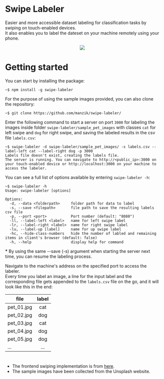 # Swipe Labeler
Easier and more accessible dataset labeling for classification tasks by swiping on touch-enabled devices.  
It also enables you to label the dateset on your machine remotely using your phone.

<p align="center"><img align="center" src="demo/demo.gif"/></p>  

# Getting started
You can start by installing the package:
```command
~$ npm install -g swipe-labeler
```
For the purpose of using the sample images provided, you can also clone the repository:
```command
~$ git clone https://github.com/manzik/swipe-labeler/
```
Enter the following command to start a server on port `3000` for labeling the images inside folder `swipe-labeler/sample_pet_images` with classes `cat` for left swipe and `dog` for right swipe, and saving the labeled results in the csv file `labels.csv`:
```command
~$ swipe-labeler -d swipe-labeler/sample_pet_images/ -s labels.csv --label-left cat --label-right dog -p 3000
Labels file doesn't exist, creating the labels file.
The server is running. You can navigate to http://<public_ip>:3000 on your touch-enabled device or http://localhost:3000 on your machine to access the labeler.
```

You can see a full list of options available by entering `swipe-labeler -h`:
```command
~$ swipe-labeler -h
Usage: swipe-labeler [options]

Options:
  -d, --data <folderpath>     folder path for data to label
  -s, --save <filepath>       file path to save the resulting labels csv file
  -p, --port <port>           Port number (default: "8080")
  -ll, --label-left <label>   name for left swipe label
  -lr, --label-right <label>  name for right swipe label
  -lu, --label-up [label]     name for up swipe label
  -hc, --hide-class-numbers   hide the number of labled and remaining items in client's browser (default: false)
  -h, --help                  display help for command
```
**\*** By using the same --save (-s) argument when starting the server next time, you can resume the labeling process.  

Navigate to the machine's address on the specified port to access the labeler.  
Every time you label an image, a line for the input label and the corresponding file gets appended to the `labels.csv` file on the go, and it will look like this in the end:

| file          | label         |
| --------------|:-------------:|
| pet_01.jpg    | cat           |
| pet_02.jpg    | dog           |
| pet_03.jpg    | cat           |
| pet_04.jpg    | dog           |
| pet_05.jpg    | dog           |
| ...           | ...           |


#   
- The frontend swiping implementation is from [here](https://www.outsystems.com/blog/posts/gestures_glamour_swipeable_stacked_cards/).
- The sample images have been collected from the Unsplash website.
